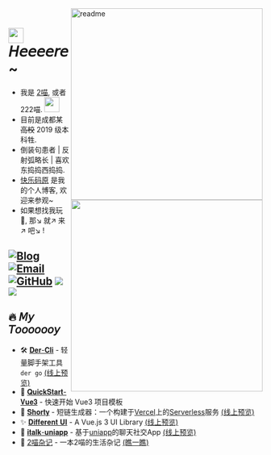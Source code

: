 <img align="right" width="380px" alt='readme' src="https://github-readme-stats.vercel.app/api?username=yesmore&show_icons=true&theme=radical" /> 

<a href="#"><img width="380px" align="right" src='https://github-readme-stats.vercel.app/api/top-langs/?username=yesmore&layout=compact&hide=html'/></a>
<!-- <img align="right" width="380px" src="https://count.getloli.com/get/@yesmore?theme=rule34" alt="visit" /> -->

# <img width='30' src='https://cdn.jsdelivr.net/gh/yesmore/img/img/pop_cat.gif'/> 𝘏𝘦𝘦𝘦𝘦𝘳𝘦 ~ 

- 我是 [2喵](https://yesmore.cc), 或者222喵. <img width='30' src='https://emojis.slackmojis.com/emojis/images/1623215441/44110/cat_pls.gif?1623215441'>
- 目前是成都某~~高校~~ 2019 级本科牲.
- 倒装句患者 | 反射弧略长 | 喜欢东捣捣西捣捣.
- [快乐码原](https://yesmore.cc) 是我的个人博客, 欢迎来参观~
- 如果想找我玩🤺, 那↘ 就↗ 来↗ 吧↘ !

## [![Blog](https://img.shields.io/badge/-https://yesmore.cc-0e83cd?style=flat-square&logo=Blogger&logoColor=fff)](https://yesmore.cc) [![Email](https://img.shields.io/badge/-3224266014@qq.com-911318?style=flat-square&logo=Mail.RU&logoColor=white&labelColor=c14438)](mailto:3224266014_at_qq.com) [![GitHub](https://img.shields.io/badge/dynamic/json?logo=github&label=GitHub+Followers&labelColor=282c34&style=flat-square&color=181717&query=%24.data.totalSubs&url=https%3A%2F%2Fapi.spencerwoo.com%2Fsubstats%2F%3Fsource%3Dgithub%26queryKey%3Dyesmore&longCache=true)](https://github.com/yesmore) <a href='https://gitter.im/yesmore/yesmoreforchat'><img src='https://badges.gitter.im/yesmore/yesmoreforchat.svg'/></a> <img src="https://visitor-badge.glitch.me/badge?page_id=yesmore.yesmore" /> 

 ## 🔥 𝘔𝘺 𝘛𝘰𝘰𝘰𝘰𝘰𝘰𝘺

- 🛠️ <a href='https://github.com/der-cli/cli' target='_blank'>𝐃𝐞𝐫-𝐂𝐥𝐢</a> - 轻量脚手架工具 `der go` [(线上预览)](https://der-cli.vercel.app/)
- 🚀 <a href='https://github.com/yesmore/QuickStart-Vue3' target='_blank'>𝐐𝐮𝐢𝐜𝐤𝐒𝐭𝐚𝐫𝐭-𝐕𝐮𝐞𝟑</a> - 快速开始 Vue3 项目模板
- :link: [𝐒𝐡𝐨𝐫𝐭𝐲](https://github.com/yesmore/shorty) - 短链生成器：一个构建于[Vercel]()上的[Serverless]()服务 [(线上预览)](https://nb.js.cn/)
- ✨ [𝐃𝐢𝐟𝐟𝐞𝐫𝐞𝐧𝐭 𝐔𝐈](https://github.com/yesmore/different-ui) - A Vue.js 3 UI Library [(线上预览)](https://yesmore.cc/Different-UI/)
- 💁 [𝐢𝐭𝐚𝐥𝐤-𝐮𝐧𝐢𝐚𝐩𝐩](https://github.com/yesmore/italk-uniapp) - 基于[uniapp]()的聊天社交App [(线上预览)](http://italk.auao.top)
- :orange_book: [2喵杂记](https://yesmore.cc/cn/Diary) - 一本2喵的生活杂记 [(瞧一瞧)](https://yesmore.cc/cn/Diary/)

<!-- <img src='https://activity-graph.herokuapp.com/graph?username=yesmore&theme=minimal'/>  -->


